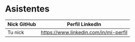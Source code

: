 # Asistentes

| Nick GitHub     | Perfil LinkedIn                                                        |
|-----------------|------------------------------------------------------------------------|
| Tu nick         | https://www.linkedin.com/in/mi-perfil                                  |
